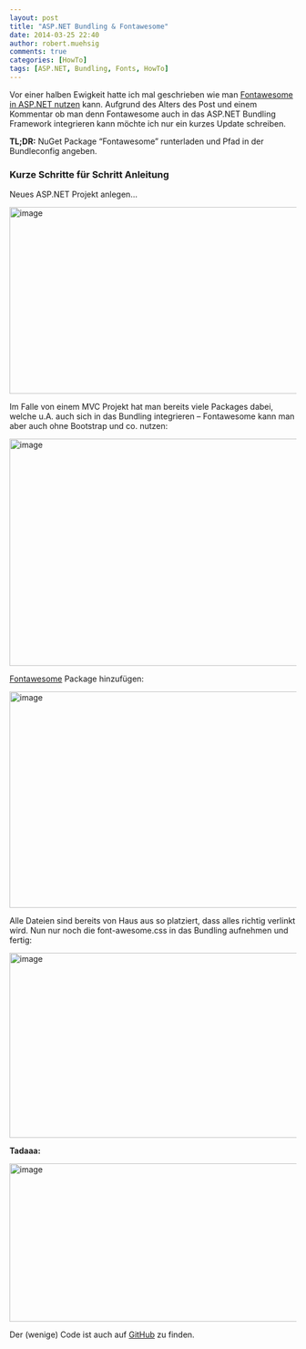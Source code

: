 ```yaml
---
layout: post
title: "ASP.NET Bundling & Fontawesome"
date: 2014-03-25 22:40
author: robert.muehsig
comments: true
categories: [HowTo]
tags: [ASP.NET, Bundling, Fonts, HowTo]
---
```

<p>Vor einer halben Ewigkeit hatte ich mal geschrieben wie man <a href="http://blog.codeinside.eu/2012/04/09/iconfont-font-awesome-in-asp-net-nutzen/comment-page-1/#comment-261654">Fontawesome in ASP.NET nutzen</a> kann. Aufgrund des Alters des Post und einem Kommentar ob man denn Fontawesome auch in das ASP.NET Bundling Framework integrieren kann möchte ich nur ein kurzes Update schreiben.</p> <p><strong>TL;DR:</strong> NuGet Package “Fontawesome” runterladen und Pfad in der Bundleconfig angeben.</p> <h3>Kurze Schritte für Schritt Anleitung</h3> <p>Neues ASP.NET Projekt anlegen…</p> <p><a href="http://blog.codeinside.eu/wp-content/uploads/image2004.png"><img title="image" style="border-top: 0px; border-right: 0px; background-image: none; border-bottom: 0px; padding-top: 0px; padding-left: 0px; border-left: 0px; display: inline; padding-right: 0px" border="0" alt="image" src="http://blog.codeinside.eu/wp-content/uploads/image_thumb1140.png" width="570" height="328"></a></p> <p>Im Falle von einem MVC Projekt hat man bereits viele Packages dabei, welche u.A. auch sich in das Bundling integrieren – Fontawesome kann man aber auch ohne Bootstrap und co. nutzen:</p> <p><a href="http://blog.codeinside.eu/wp-content/uploads/image2005.png"><img title="image" style="border-top: 0px; border-right: 0px; background-image: none; border-bottom: 0px; padding-top: 0px; padding-left: 0px; border-left: 0px; display: inline; padding-right: 0px" border="0" alt="image" src="http://blog.codeinside.eu/wp-content/uploads/image_thumb1141.png" width="570" height="399"></a></p> <p><a href="http://www.nuget.org/packages/FontAwesome/">Fontawesome</a> Package hinzufügen:</p> <p><a href="http://blog.codeinside.eu/wp-content/uploads/image2006.png"><img title="image" style="border-top: 0px; border-right: 0px; background-image: none; border-bottom: 0px; padding-top: 0px; padding-left: 0px; border-left: 0px; display: inline; padding-right: 0px" border="0" alt="image" src="http://blog.codeinside.eu/wp-content/uploads/image_thumb1142.png" width="570" height="380"></a></p> <p>Alle Dateien sind bereits von Haus aus so platziert, dass alles richtig verlinkt wird. Nun nur noch die font-awesome.css in das Bundling aufnehmen und fertig:</p> <p><a href="http://blog.codeinside.eu/wp-content/uploads/image2007.png"><img title="image" style="border-top: 0px; border-right: 0px; background-image: none; border-bottom: 0px; padding-top: 0px; padding-left: 0px; border-left: 0px; display: inline; padding-right: 0px" border="0" alt="image" src="http://blog.codeinside.eu/wp-content/uploads/image_thumb1143.png" width="570" height="325"></a></p> <p><strong>Tadaaa:</strong></p> <p><a href="http://blog.codeinside.eu/wp-content/uploads/image2008.png"><img title="image" style="border-top: 0px; border-right: 0px; background-image: none; border-bottom: 0px; padding-top: 0px; padding-left: 0px; border-left: 0px; display: inline; padding-right: 0px" border="0" alt="image" src="http://blog.codeinside.eu/wp-content/uploads/image_thumb1144.png" width="570" height="278"></a></p> <p>Der (wenige) Code ist auch auf <a href="https://github.com/Code-Inside/Samples/tree/master/2014/FontawesomeDemo">GitHub</a> zu finden.</p>
